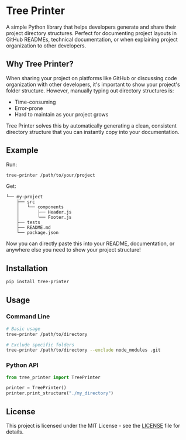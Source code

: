 # Tree Printer

A simple Python library that helps developers generate and share their project directory structures. Perfect for documenting project layouts in GitHub READMEs, technical documentation, or when explaining project organization to other developers.

## Why Tree Printer?

When sharing your project on platforms like GitHub or discussing code organization with other developers, it's important to show your project's folder structure. However, manually typing out directory structures is:
- Time-consuming
- Error-prone
- Hard to maintain as your project grows

Tree Printer solves this by automatically generating a clean, consistent directory structure that you can instantly copy into your documentation.

## Example

Run:
```bash
tree-printer /path/to/your/project
```

Get:
```
└── my-project
    ├── src
    │   └── components
    │       ├── Header.js
    │       └── Footer.js
    ├── tests
    ├── README.md
    └── package.json
```

Now you can directly paste this into your README, documentation, or anywhere else you need to show your project structure!

## Installation

```bash
pip install tree-printer
```

## Usage

### Command Line
```bash
# Basic usage
tree-printer /path/to/directory

# Exclude specific folders
tree-printer /path/to/directory --exclude node_modules .git
```

### Python API
```python
from tree_printer import TreePrinter

printer = TreePrinter()
printer.print_structure("./my_directory")
```


## License

This project is licensed under the MIT License - see the [LICENSE](LICENSE) file for details.
